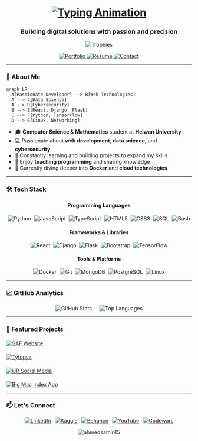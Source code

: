 <h1 align="center">
  <a href="https://git.io/typing-svg">
    <img src="https://readme-typing-svg.demolab.com?font=Fira+Code&weight=600&size=30&pause=1000&color=22D3EE&center=true&vCenter=true&width=500&lines=Hi+%F0%9F%91%8B%2C+I'm+Ahmed+Samir;Full+Stack+Developer;Data+Science+Enthusiast;Cybersecurity+Learner" alt="Typing Animation" />
  </a>
</h1>

<h3 align="center" style="font-family: 'Segoe UI', sans-serif">Building digital solutions with passion and precision</h3>

<div align="center">
  <img src="https://github-profile-trophy.vercel.app/?username=ahmedsamir45&theme=onedark&row=2&column=4&margin-w=15&margin-h=15" alt="Trophies" />
</div>

<p align="center">
  <a href="https://ahmedsamir45.github.io/my-portfolio-/">
    <img src="https://img.shields.io/badge/✨_Portfolio-000000?style=for-the-badge&logo=react&logoColor=white&labelColor=121212" alt="Portfolio" />
  </a>
  <a href="https://drive.google.com/drive/u/0/folders/1rR8PseIKDfnAgEscw6UfLx4gKKL7I9MZ">
    <img src="https://img.shields.io/badge/📄_Resume-4285F4?style=for-the-badge&logo=googledrive&logoColor=white" alt="Resume" />
  </a>
  <a href="https://ahmedsamir45.github.io/ahsamir-links/">
    <img src="https://img.shields.io/badge/📫_Contact_Me-EA4335?style=for-the-badge&logo=gmail&logoColor=white" alt="Contact" />
  </a>
</p>

---

### 🚀 About Me
```mermaid
graph LR
  A[Passionate Developer] --> B[Web Technologies]
  A --> C[Data Science]
  A --> D[Cybersecurity]
  B --> E[React, Django, Flask]
  C --> F[Python, TensorFlow]
  D --> G[Linux, Networking]
```

- 🎓 **Computer Science & Mathematics** student at **Helwan University**
- 💻 Passionate about **web development**, **data science**, and **cybersecurity**
- 🚀 Constantly learning and building projects to expand my skills
- 🎤 Enjoy **teaching programming** and sharing knowledge
- 🌱 Currently diving deeper into **Docker** and **cloud technologies**

---

### 🛠 Tech Stack
<div align="center">

#### **Programming Languages**
<div style="display: flex; flex-wrap: wrap; justify-content: center; gap: 8px; margin: 10px 0;">
  <img src="https://img.shields.io/badge/Python-3776AB?style=for-the-badge&logo=python&logoColor=white" alt="Python" />
  <img src="https://img.shields.io/badge/JavaScript-F7DF1E?style=for-the-badge&logo=javascript&logoColor=black" alt="JavaScript" />
  <img src="https://img.shields.io/badge/TypeScript-007ACC?style=for-the-badge&logo=typescript&logoColor=white" alt="TypeScript" />
  <img src="https://img.shields.io/badge/HTML5-E34F26?style=for-the-badge&logo=html5&logoColor=white" alt="HTML5" />
  <img src="https://img.shields.io/badge/CSS3-1572B6?style=for-the-badge&logo=css3&logoColor=white" alt="CSS3" />
  <img src="https://img.shields.io/badge/SQL-4479A1?style=for-the-badge&logo=mysql&logoColor=white" alt="SQL" />
  <img src="https://img.shields.io/badge/Bash-4EAA25?style=for-the-badge&logo=gnu-bash&logoColor=white" alt="Bash" />
</div>

#### **Frameworks & Libraries**
<div style="display: flex; flex-wrap: wrap; justify-content: center; gap: 8px; margin: 10px 0;">
  <img src="https://img.shields.io/badge/React-61DAFB?style=for-the-badge&logo=react&logoColor=black" alt="React" />
  <img src="https://img.shields.io/badge/Django-092E20?style=for-the-badge&logo=django&logoColor=white" alt="Django" />
  <img src="https://img.shields.io/badge/Flask-000000?style=for-the-badge&logo=flask&logoColor=white" alt="Flask" />
  <img src="https://img.shields.io/badge/Bootstrap-7952B3?style=for-the-badge&logo=bootstrap&logoColor=white" alt="Bootstrap" />
  <img src="https://img.shields.io/badge/TensorFlow-FF6F00?style=for-the-badge&logo=tensorflow&logoColor=white" alt="TensorFlow" />
</div>

#### **Tools & Platforms**
<div style="display: flex; flex-wrap: wrap; justify-content: center; gap: 8px; margin: 10px 0;">
  <img src="https://img.shields.io/badge/Docker-2496ED?style=for-the-badge&logo=docker&logoColor=white" alt="Docker" />
  <img src="https://img.shields.io/badge/Git-F05032?style=for-the-badge&logo=git&logoColor=white" alt="Git" />
  <img src="https://img.shields.io/badge/MongoDB-47A248?style=for-the-badge&logo=mongodb&logoColor=white" alt="MongoDB" />
  <img src="https://img.shields.io/badge/PostgreSQL-4169E1?style=for-the-badge&logo=postgresql&logoColor=white" alt="PostgreSQL" />
  <img src="https://img.shields.io/badge/Linux-FCC624?style=for-the-badge&logo=linux&logoColor=black" alt="Linux" />
</div>

</div>

---

### 📈 GitHub Analytics
<div align="center" style="display: flex; flex-wrap: wrap; justify-content: center; gap: 20px;">
  
  <img src="https://github-readme-stats.vercel.app/api?username=ahmedsamir45&show_icons=true&theme=radical&count_private=true&include_all_commits=true" alt="GitHub Stats" style="max-width: 100%;" />
  

  
  <img src="https://github-readme-stats.vercel.app/api/top-langs/?username=ahmedsamir45&layout=compact&theme=radical&langs_count=6" alt="Top Languages" style="max-width: 100%;" />
  
</div>

---

### 🌟 Featured Projects
<div style="display: grid; grid-template-columns: repeat(auto-fit, minmax(300px, 1fr)); gap: 20px; margin-top: 20px;">
  
  <a href="https://github.com/ahmedsamir45/SAF-Website">
    <img src="https://github-readme-stats.vercel.app/api/pin/?username=ahmedsamir45&repo=SAF-Website&theme=radical" alt="SAF Website" />
  </a>
  
  <a href="https://github.com/ahmedsamir45/Tytopya">
    <img src="https://github-readme-stats.vercel.app/api/pin/?username=ahmedsamir45&repo=Tytopya&theme=radical" alt="Tytopya" />
  </a>
  
  <a href="https://github.com/ahmedsamir45/UR-Social-Media">
    <img src="https://github-readme-stats.vercel.app/api/pin/?username=ahmedsamir45&repo=social_media_app&theme=radical" alt="UR Social Media" />
  </a>
  
  <a href="https://github.com/ahmedsamir45/Big-Mac-Index-App">
    <img src="https://github-readme-stats.vercel.app/api/pin/?username=ahmedsamir45&repo=big_mac_index&theme=radical" alt="Big Mac Index App" />
  </a>
  
</div>

---

### 📫 Let's Connect
<p align="center" style="display: flex; flex-wrap: wrap; justify-content: center; gap: 10px;">
  <a href="https://www.linkedin.com/in/ahmedsamir45/" target="_blank">
    <img src="https://img.shields.io/badge/LinkedIn-0077B5?style=for-the-badge&logo=linkedin&logoColor=white" alt="LinkedIn" />
  </a>
  <a href="https://kaggle.com/ahmedsamir6788" target="_blank">
    <img src="https://img.shields.io/badge/Kaggle-20BEFF?style=for-the-badge&logo=kaggle&logoColor=white" alt="Kaggle" />
  </a>
  <a href="https://www.behance.net/ahmedsamer66" target="_blank">
    <img src="https://img.shields.io/badge/Behance-0054F7?style=for-the-badge&logo=behance&logoColor=white" alt="Behance" />
  </a>
  <a href="https://www.youtube.com/channel/UCdP5YKiCrzXs_e0xuBL-EWA" target="_blank">
    <img src="https://img.shields.io/badge/YouTube-FF0000?style=for-the-badge&logo=youtube&logoColor=white" alt="YouTube" />
  </a>
  <a href="https://www.codewars.com/users/ahmedsamir45" target="_blank">
    <img src="https://img.shields.io/badge/Codewars-B1361E?style=for-the-badge&logo=codewars&logoColor=white" alt="Codewars" />
  </a>
</p>



<div align="center">
  <img src="https://komarev.com/ghpvc/?username=ahmedsamir45&label=Profile%20views&color=0e75b6&style=flat" alt="ahmedsamir45" /> 
</div>



